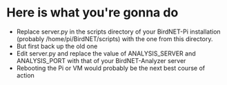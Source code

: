 # Here is what you're gonna do

- Replace server.py in the scripts directory of your BirdNET-Pi installation (probably /home/pi/BirdNET/scripts) with the one from this directory.
- But first back up the old one
- Edit server.py and replace the value of ANALYSIS_SERVER and ANALYSIS_PORT with that of your BirdNET-Analyzer server
- Rebooting the Pi or VM would probably be the next best course of action
